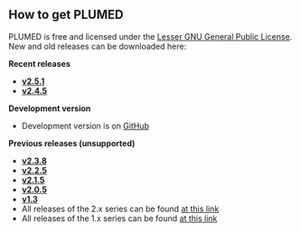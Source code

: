 How to get PLUMED
-----------------------------
PLUMED is free and licensed under the [Lesser GNU General Public License](http://www.gnu.org/licenses/lgpl-3.0.en.html).
New and old releases can be downloaded here:

__Recent releases__
* [**v2.5.1**](https://github.com/plumed/plumed2/releases/tag/v2.5.1)
* [**v2.4.5**](https://github.com/plumed/plumed2/releases/tag/v2.4.5)

__Development version__
* Development version is on [GitHub](http://github.com/plumed/plumed2)

__Previous releases (unsupported)__
* [**v2.3.8**](https://github.com/plumed/plumed2/releases/tag/v2.3.8)
* [**v2.2.5**](https://github.com/plumed/plumed2/releases/tag/v2.2.5)
* [**v2.1.5**](https://github.com/plumed/plumed2/releases/tag/v2.1.5)
* [**v2.0.5**](https://github.com/plumed/plumed2/releases/tag/v2.0.5)
* [**v1.3**](https://github.com/plumed/old-releases/blob/master/PLUMED-1.3.0.tgz)
* All releases of the 2.x series can be found [at this link](https://github.com/plumed/plumed2/releases)
* All releases of the 1.x series can be found [at this link](https://github.com/plumed/old-releases)
